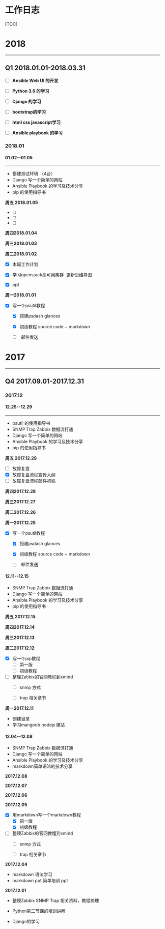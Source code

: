 # 工作日志

[TOC]



# 2018
---
## Q1 2018.01.01-2018.03.31

* [ ] **Ansible Web UI 的开发**
* [ ] **Python 3.6 的学习**
* [ ] **Django 的学习**
* [ ] **bootstrap的学习**
* [ ] **html css javascript学习**
* [ ] **Ansible playbook 的学习**


### 2018.01  

#### **01.02--01.05**
---

* 搭建测试环境 （4台）
* Django 写一个简单的网站
* Ansible Playbook 的学习及技术分享
* pip 的使用指导书

**周五 2018.01.05**

* [ ]  
* [ ]  
* [ ]  
  
**周四2018.01.04**

**周三2018.01.03**

**周二2018.01.02**

* [x] 本周工作计划
* [x] 学习openstack高可用集群  更新思维导图
* [x] ppt


**周一2018.01.01**

* [x] 写一个psutil教程
  * [x] 搭建psdash glances
  * [x]  初级教程 source code + markdown
  * [ ]  邮件发送 


































# 2017
---
## Q4 2017.09.01-2017.12.31

### 2017.12  

#### **12.25--12.29**
---
* psutil 的使用指导书
* SNMP Trap Zabbix 数据流打通
* Django 写一个简单的网站
* Ansible Playbook 的学习及技术分享
* pip 的使用指导书

**周五 2017.12.29**

* [ ] 故障复盘
* [x] 故障复盘流程宣传大纲
* [ ] 故障复盘流程邮件初稿
  
**周四2017.12.28**

**周三2017.12.27**

**周二2017.12.26**

**周一2017.12.25**

* [x] 写一个psutil教程
  * [x] 搭建psdash glances
  * [x]  初级教程 source code + markdown
  * [ ]  邮件发送 




#### 12.11--12.15
* SNMP Trap Zabbix 数据流打通
* Django 写一个简单的网站
* Ansible Playbook 的学习及技术分享
* pip 的使用指导书

**周五 2017.12.15**



**周四2017.12.14**



**周三2017.12.13**



**周二2017.12.12**

* [x] 写一个pip教程
  *  [ ] 第一版
  * [ ]  初级教程

* [ ] 整理Zabbix的官网教程到xmind
  * [ ] snmp 方式
  * [ ]  trap 相关章节



**周一2017.12.11**

* 创建目录
* 学习mangodb nodejs 建站






#### 12.04--12.08
* SNMP Trap Zabbix 数据流打通
* Django 写一个简单的网站
* Ansible Playbook 的学习及技术分享
* markdown简单语法的技术分享

**2017.12.08**



**2017.12.07**



**2017.12.06**



**2017.12.05**

* [x] 用markdown写一个markdown教程
  *  [x] 第一版
  * [x]  初级教程

* [ ] 整理Zabbix的官网教程到xmind
  *  [ ] snmp 方式
  * [ ]  trap 相关章节



**2017.12.04**

* markdown 语法学习
* markdown ppt 简单培训 ppt





**2017.12.01**

* 整理Zabbix SNMP Trap 相关资料，教程梳理

* Python第二节课的培训讲解

* Django的学习 
